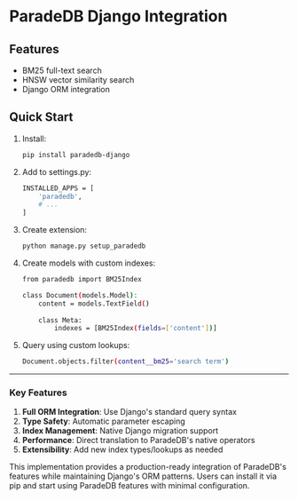# ParadeDB Django Integration

## Features
- BM25 full-text search
- HNSW vector similarity search
- Django ORM integration

## Quick Start

1. Install:
   ```bash
   pip install paradedb-django

2. Add to settings.py:
    ```bash
    INSTALLED_APPS = [
        'paradedb',
        # ...
    ]

3. Create extension:
    ```bash
    python manage.py setup_paradedb

4. Create models with custom indexes:
    ```bash
    from paradedb import BM25Index

    class Document(models.Model):
        content = models.TextField()
        
        class Meta:
            indexes = [BM25Index(fields=['content'])]

5. Query using custom lookups:
    ```bash
    Document.objects.filter(content__bm25='search term')


---

### **Key Features**
1. **Full ORM Integration**: Use Django's standard query syntax
2. **Type Safety**: Automatic parameter escaping
3. **Index Management**: Native Django migration support
4. **Performance**: Direct translation to ParadeDB's native operators
5. **Extensibility**: Add new index types/lookups as needed

This implementation provides a production-ready integration of ParadeDB's features while maintaining Django's ORM patterns. Users can install it via pip and start using ParadeDB features with minimal configuration.

